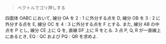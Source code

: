 > ベクトルでゴリ押しする

四面体 $\mathrm{OABC}$ において, 線分 $\mathrm{OA}$ を $2:1$ に外分する点を $\mathrm{D}$, 線分 $\mathrm{OB}$ を $3:2$ に外分する点を $\mathrm{E}$, 線分 $\mathrm{OC}$ を $4:3$ に外分する点を $\mathrm{F}$ とする. また, 線分 $\mathrm{AB}$ の中点を $\mathrm{P}$ とし, 線分 $\mathrm{CE}$ 上に $\mathrm{Q}$ を, 直線 $\mathrm{DF}$ 上に $\mathrm{R}$ をとる. $3$ 点 $\mathrm{P}$, $\mathrm{Q}$, $\mathrm{R}$ が一直線上にあるとき, $\mathrm{EQ}:\mathrm{QC}$ および $\mathrm{PQ}:\mathrm{QR}$ を求めよ.